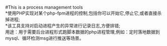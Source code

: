 #This is a process management tools<br/>
*使用PHP实现对某个php-fpm进程的控制,包括你可以开始它,停止它,或者直接杀掉进程;<br/>
*该工具支持对启动进程产生的异常进行记录日志,方便排错;<br/>
用途：用于需要后台进程形式跑脚本数据的php进程管理,例如：定时落地数据到mysql、循环检测msg进行推送等场景。

